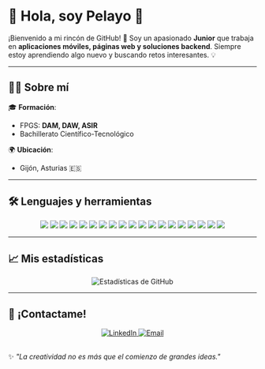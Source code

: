 # 🌟 Hola, soy Pelayo 👋

¡Bienvenido a mi rincón de GitHub! 🚀 Soy un apasionado **Junior** que trabaja en **aplicaciones móviles, páginas web y soluciones backend**. Siempre estoy aprendiendo algo nuevo y buscando retos interesantes. 💡

---

## 🧑‍💻 Sobre mí  
🎓 **Formación**:  
- FPGS: **DAM, DAW, ASIR**  
- Bachillerato Científico-Tecnológico

🌍 **Ubicación**:  
- Gijón, Asturias 🇪🇸    

---

## 🛠️ Lenguajes y herramientas

<div align="center">
  
  <!-- Lenguajes -->
  <img src="https://img.shields.io/badge/Java-%23ED8B00.svg?style=for-the-badge&logo=openjdk&logoColor=white" />
  <img src="https://img.shields.io/badge/Kotlin-%230095D5.svg?style=for-the-badge&logo=kotlin&logoColor=white" />
  <img src="https://img.shields.io/badge/HTML5-%23E34F26.svg?style=for-the-badge&logo=html5&logoColor=white" />
  <img src="https://img.shields.io/badge/CSS3-%231572B6.svg?style=for-the-badge&logo=css3&logoColor=white" />
  <img src="https://img.shields.io/badge/JavaScript-%23F7DF1E.svg?style=for-the-badge&logo=javascript&logoColor=black" />
  
  <!-- Frameworks -->
  <img src="https://img.shields.io/badge/Spring-%236DB33F.svg?style=for-the-badge&logo=spring&logoColor=white" />
  <img src="https://img.shields.io/badge/Spring%20Boot-%236DB33F.svg?style=for-the-badge&logo=springboot&logoColor=white" />
  <img src="https://img.shields.io/badge/Maven-%23C71A36.svg?style=for-the-badge&logo=apachemaven&logoColor=white" />

  <!-- Herramientas -->
  <img src="https://img.shields.io/badge/Git-%23F05033.svg?style=for-the-badge&logo=git&logoColor=white" />
  <img src="https://img.shields.io/badge/GitHub-%23121011.svg?style=for-the-badge&logo=github&logoColor=white" />
  <img src="https://img.shields.io/badge/Docker-%230db7ed.svg?style=for-the-badge&logo=docker&logoColor=white" />
  <img src="https://img.shields.io/badge/Tomcat-%23F8DC75.svg?style=for-the-badge&logo=apachetomcat&logoColor=black" />

  <!-- Bases de datos -->
  <img src="https://img.shields.io/badge/SQL-%2300758F.svg?style=for-the-badge&logo=postgresql&logoColor=white" />
  <img src="https://img.shields.io/badge/PostgreSQL-%23336791.svg?style=for-the-badge&logo=postgresql&logoColor=white" />

  <!-- IDEs y editores -->
  <img src="https://img.shields.io/badge/Eclipse-%232C2255.svg?style=for-the-badge&logo=eclipseide&logoColor=white" />
  <img src="https://img.shields.io/badge/IntelliJIDEA-%23000000.svg?style=for-the-badge&logo=intellijidea&logoColor=white" />
  <img src="https://img.shields.io/badge/Visual%20Studio-%235C2D91.svg?style=for-the-badge&logo=visualstudio&logoColor=white" />
  <img src="https://img.shields.io/badge/Visual%20Studio%20Code-%23007ACC.svg?style=for-the-badge&logo=visualstudiocode&logoColor=white" />
  <img src="https://img.shields.io/badge/Android%20Studio-%233DDC84.svg?style=for-the-badge&logo=androidstudio&logoColor=white" />
  
</div>

---

## 📈 Mis estadísticas

<div align="center">
  <img src="https://github-readme-stats.vercel.app/api?username=Pelayus&show_icons=true&theme=radical" alt="Estadísticas de GitHub" />
</div>

---

## 🌟 ¡Contactame!

<div align="center">
  <a href="https://www.linkedin.com/in/pelayo-rodr%C3%ADguez-%C3%A1lvarez-4064b3305/" target="_blank">
    <img src="https://img.shields.io/badge/LinkedIn-%230077B5.svg?style=for-the-badge&logo=linkedin&logoColor=white" alt="LinkedIn" />
  </a>
  <a href="mailto:rodriguezalvarezpelayo30@gmail.com">
    <img src="https://img.shields.io/badge/Email-D14836?style=for-the-badge&logo=gmail&logoColor=white" alt="Email" />
  </a>
</div>
<br/>

✨ *"La creatividad no es más que el comienzo de grandes ideas."*  


